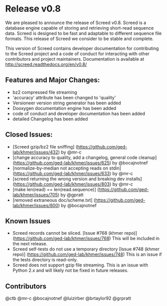 
# Release v0.8


We are pleased to announce the release of Screed v0.8. Screed is a database
engine capable of storing and retrieving short-read sequence data. Screed is
designed to be fast and adaptable to different sequence file formats. This 
release of Screed we consider to be stable and complete.

This version of Screed contains developer documentation for contributing to the
Screed project and a code of conduct for interacting with other contributors
and project maintainers. Documentation is available at
http://screed.readthedocs.org/en/v0.8/ 

## Features and Major Changes:
 - bz2 compressed file streaming
 - 'accuracy' attribute has been changed to 'quality'
 - Versioneer version string generator has been added
 - Dooxygen documentation engine has been added
 - code of conduct and developer documentation has been added
 - detailed Changelog has been added

## Closed Issues:
 - [Screed gzip/bz2 file sniffing]
      (https://github.com/ged-lab/khmer/issues/432) by @mr-c
 - [change accuracy to quality, add a changelog, general code cleanup]
      (https://github.com/ged-lab/khmer/issues/625) by @bocajnotnef
 - [normalize-by-median not accepting reads on stdin]
      (https://github.com/ged-lab/khmer/issues/633) by @mr-c
 - [screed returning the wrong version and breaking dev installs]
      (https://github.com/ged-lab/khmer/issues/803) by @mr-c
 - [make len(read) == len(read.sequence)]
      (https://github.com/ged-lab/khmer/issues/705) by @gpratt
 - [removed extraneous doc/scheme.txt]
      (https://github.com/ged-lab/khmer/issues/800) by @bocajnotnef

## Known Issues

 - Screed records cannot be sliced. [Issue #768 (khmer repo)]
    (https://github.com/ged-lab/khmer/issues/768) This will be included in the
    next release.
 - Screed self-tests do not use a temporary directory [Issue #748 (khmer
    repo)] (https://github.com/ged-lab/khmer/issues/748) This is an issue if
    the tests directory is read-only. 
 - Screed does not support gzip file streaming. This is an issue with
    Python 2.x and will likely not be fixed in future releases.

## Contributors

@ctb @mr-c @bocajnotnef @luizirber @brtaylor92 @grpratt
